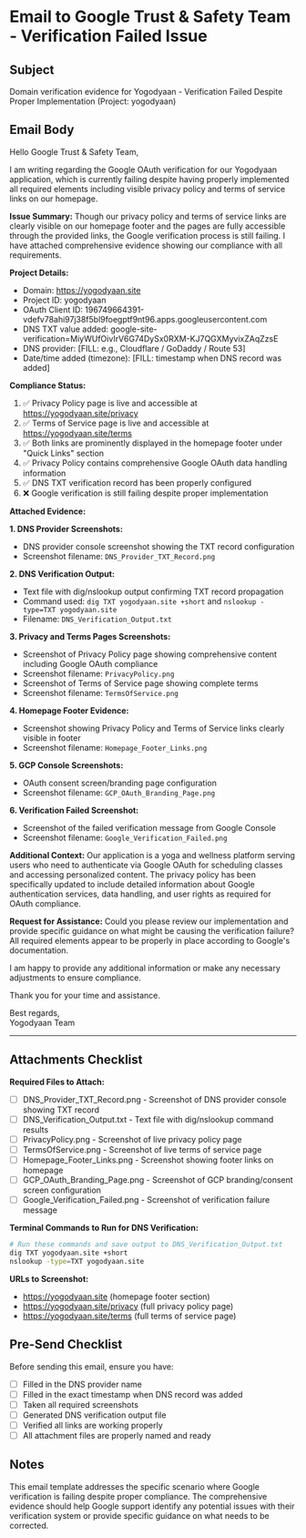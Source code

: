 # Email to Google Trust & Safety Team - Verification Failed Issue

## Subject
Domain verification evidence for Yogodyaan - Verification Failed Despite Proper Implementation (Project: yogodyaan)

## Email Body

Hello Google Trust & Safety Team,

I am writing regarding the Google OAuth verification for our Yogodyaan application, which is currently failing despite having properly implemented all required elements including visible privacy policy and terms of service links on our homepage.

**Issue Summary:**
Though our privacy policy and terms of service links are clearly visible on our homepage footer and the pages are fully accessible through the provided links, the Google verification process is still failing. I have attached comprehensive evidence showing our compliance with all requirements.

**Project Details:**
- Domain: https://yogodyaan.site
- Project ID: yogodyaan
- OAuth Client ID: 196749664391-vdefv78ahi97j38f5bl9foegptf9nt96.apps.googleusercontent.com
- DNS TXT value added: google-site-verification=MiyWUfOivIrV6G74DySx0RXM-KJ7QGXMyvixZAqZzsE
- DNS provider: [FILL: e.g., Cloudflare / GoDaddy / Route 53]
- Date/time added (timezone): [FILL: timestamp when DNS record was added]

**Compliance Status:**
1. ✅ Privacy Policy page is live and accessible at https://yogodyaan.site/privacy
2. ✅ Terms of Service page is live and accessible at https://yogodyaan.site/terms
3. ✅ Both links are prominently displayed in the homepage footer under "Quick Links" section
4. ✅ Privacy Policy contains comprehensive Google OAuth data handling information
5. ✅ DNS TXT verification record has been properly configured
6. ❌ Google verification is still failing despite proper implementation

**Attached Evidence:**

**1. DNS Provider Screenshots:**
- DNS provider console screenshot showing the TXT record configuration
- Screenshot filename: `DNS_Provider_TXT_Record.png`

**2. DNS Verification Output:**
- Text file with dig/nslookup output confirming TXT record propagation
- Command used: `dig TXT yogodyaan.site +short` and `nslookup -type=TXT yogodyaan.site`
- Filename: `DNS_Verification_Output.txt`

**3. Privacy and Terms Pages Screenshots:**
- Screenshot of Privacy Policy page showing comprehensive content including Google OAuth compliance
- Screenshot filename: `PrivacyPolicy.png`
- Screenshot of Terms of Service page showing complete terms
- Screenshot filename: `TermsOfService.png`

**4. Homepage Footer Evidence:**
- Screenshot showing Privacy Policy and Terms of Service links clearly visible in footer
- Screenshot filename: `Homepage_Footer_Links.png`

**5. GCP Console Screenshots:**
- OAuth consent screen/branding page configuration
- Screenshot filename: `GCP_OAuth_Branding_Page.png`

**6. Verification Failed Screenshot:**
- Screenshot of the failed verification message from Google Console
- Screenshot filename: `Google_Verification_Failed.png`

**Additional Context:**
Our application is a yoga and wellness platform serving users who need to authenticate via Google OAuth for scheduling classes and accessing personalized content. The privacy policy has been specifically updated to include detailed information about Google authentication services, data handling, and user rights as required for OAuth compliance.

**Request for Assistance:**
Could you please review our implementation and provide specific guidance on what might be causing the verification failure? All required elements appear to be properly in place according to Google's documentation.

I am happy to provide any additional information or make any necessary adjustments to ensure compliance.

Thank you for your time and assistance.

Best regards,  
Yogodyaan Team

---

## Attachments Checklist

**Required Files to Attach:**
- [ ] DNS_Provider_TXT_Record.png - Screenshot of DNS provider console showing TXT record
- [ ] DNS_Verification_Output.txt - Text file with dig/nslookup command results
- [ ] PrivacyPolicy.png - Screenshot of live privacy policy page
- [ ] TermsOfService.png - Screenshot of live terms of service page  
- [ ] Homepage_Footer_Links.png - Screenshot showing footer links on homepage
- [ ] GCP_OAuth_Branding_Page.png - Screenshot of GCP branding/consent screen configuration
- [ ] Google_Verification_Failed.png - Screenshot of verification failure message

**Terminal Commands to Run for DNS Verification:**
```bash
# Run these commands and save output to DNS_Verification_Output.txt
dig TXT yogodyaan.site +short
nslookup -type=TXT yogodyaan.site
```

**URLs to Screenshot:**
- https://yogodyaan.site (homepage footer section)
- https://yogodyaan.site/privacy (full privacy policy page)
- https://yogodyaan.site/terms (full terms of service page)

## Pre-Send Checklist

Before sending this email, ensure you have:
- [ ] Filled in the DNS provider name
- [ ] Filled in the exact timestamp when DNS record was added
- [ ] Taken all required screenshots
- [ ] Generated DNS verification output file
- [ ] Verified all links are working properly
- [ ] All attachment files are properly named and ready

## Notes

This email template addresses the specific scenario where Google verification is failing despite proper compliance. The comprehensive evidence should help Google support identify any potential issues with their verification system or provide specific guidance on what needs to be corrected.
